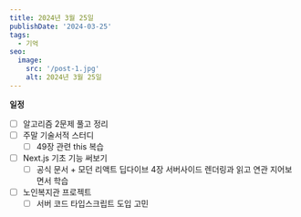 ```yaml
---
title: 2024년 3월 25일
publishDate: '2024-03-25'
tags:
  - 기억
seo:
  image:
    src: '/post-1.jpg'
    alt: 2024년 3월 25일
---
```


**일정**

- [ ] 알고리즘 2문제 풀고 정리
- [ ] 주말 기술서적 스터디
  - [ ] 49장 관련 this 복습
- [ ] Next.js 기초 기능 써보기
  - [ ] 공식 문서 + 모던 리액트 딥다이브 4장 서버사이드 렌더링과 읽고 연관 지어보면서 학습
- [ ] 노인복지관 프로젝트
  - [ ] 서버 코드 타입스크립트 도입 고민
